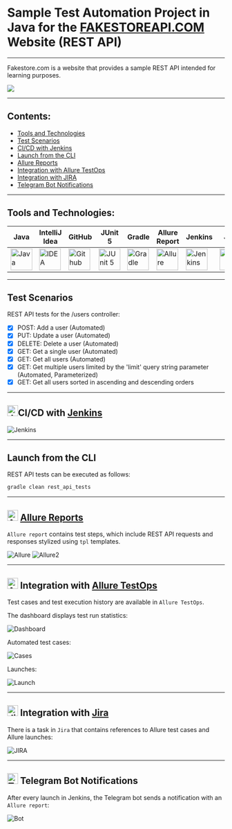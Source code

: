 # Sample Test Automation Project in Java for the [FAKESTOREAPI.COM](https://hflabs.ru/) Website (REST API)

---
Fakestore.com is a website that provides a sample REST API intended for learning purposes.

<a href="hhttps://hflabs.ru/"><img src="./images/logos/fakestore.com.logo.png"/></a>

---

## Contents:

- <a href="#tools">Tools and Technologies</a>
- <a href="#scenarios">Test Scenarios</a>
- <a href="#jenkins">CI/CD with Jenkins</a>
- <a href="#cli">Launch from the CLI</a>
- <a href="#allure">Allure Reports</a>
- <a href="#allure-testops">Integration with Allure TestOps</a>
- <a href="#jira">Integration with JIRA</a>
- <a href="#telegram">Telegram Bot Notifications</a>

---

<a id="tools"></a>
## Tools and Technologies:

| Java                                                                                                        | IntelliJ  <br>  Idea | GitHub | JUnit 5                                                                                                              | Gradle | Allure <br> Report | Jenkins | Jira                                                                                                                              | Telegram | Allure <br> TestOps                                                                                                     |
|-------------------------------------------------------------------------------------------------------------|--------------------------------------------------------------------------------------------------------------------------------------------|--------|----------|----------|--------------------|---------|-----------------------------------------------------------------------------------------------------------------------------------|----------|-------------------------------------------------------------------------------------------------------------------------|
| <a href="https://www.java.com/"><img src="./images/logos/Java.svg" width="50" height="50"  alt="Java"/></a> | <a href="https://www.jetbrains.com/idea/"><img src="./images/logos/Idea.svg" width="50" height="50"  alt="IDEA"/></a> | <a href="https://github.com/"><img src="./images/logos/GitHub.svg" width="50" height="50"  alt="Github"/></a> | <a href="https://junit.org/junit5/"><img src="./images/logos/Junit5.svg" width="50" height="50"  alt="JUnit 5"/></a> | <a href="https://gradle.org/"><img src="./images/logos/Gradle.svg" width="50" height="50"  alt="Gradle"/></a> | <a href="https://github.com/allure-framework/allure2"><img src="./images/logos/Allure.svg" width="50" height="50"  alt="Allure"/></a> | <a href="https://www.jenkins.io/"><img src="./images/logos/Jenkins.svg" width="50" height="50"  alt="Jenkins"/></a> | <a href="https://www.atlassian.com/ru/software/jira/"><img src="./images/logos/Jira.svg" width="50" height="50"  alt="Jira"/></a> | <a href="https://telegram.org/"><img src="./images/logos/Telegram.svg" width="50" height="50"  alt="Telegram"/></a> | <a href="https://qameta.io/"><img src="./images/logos/Allure_TO.svg" width="50" height="50"  alt="Allure TestOps"/></a> |

---

<a id="scenarios"></a>
## Test Scenarios

REST API tests for the /users controller:
* [x] POST: Add a user (Automated)
* [x] PUT: Update a user (Automated)
* [x] DELETE: Delete a user (Automated)
* [x] GET: Get a single user (Automated)
* [x] GET: Get all users (Automated)
* [x] GET: Get multiple users limited by the 'limit' query string parameter (Automated, Parameterized)
* [x] GET: Get all users sorted in ascending and descending orders

---

<a id="jenkins"></a>
## <img alt="Jenkins" height="25" src="./images/logos/Jenkins.svg" width="25"/></a><a name="CI/CD with Jenkins"></a>CI/CD with [Jenkins](https://jenkins.autotests.cloud/job/fakestoreapi-com-ivanov-ev/)</a>

<img alt="Jenkins" src="./images/screenshots/Jenkins.png">

---

<a id="cli"></a>
## Launch from the CLI

REST API tests can be executed as follows:
```bash  
gradle clean rest_api_tests
```

---

<a id="allure"></a>
## <img alt="AllureReports" height="25" src="./images/logos/Allure.svg" width="25"/></a> <a name="Allure"></a>[Allure Reports](https://jenkins.autotests.cloud/job/fakestoreapi-com-ivanov-ev/allure/)</a>

`Allure report` contains test steps, which include REST API requests and responses stylized using `tpl` templates.

<img alt="Allure" src="./images/screenshots/AllureReports.png"> 

<img alt="Allure2" src="./images/screenshots/AllureReports2.png">

---



<a id="allure-testops"></a>
## <img alt="Allure" height="25" src="./images/logos/Allure_TO.svg" width="25"/></a> Integration with <a target="_blank" href="https://allure.autotests.cloud/project/4319/dashboards">Allure TestOps</a>

Test cases and test execution history are available in `Allure TestOps`.

The dashboard displays test run statistics:

<img alt="Dashboard" src="./images/screenshots/Dashboard.png">

Automated test cases:

<img alt="Cases" src="./images/screenshots/AutomatedTestCases.png">

Launches:

<img alt="Launch" src="./images/screenshots/Launches.png">

---

<a id="jira"></a>
## <img alt="Jira" height="25" src="./images/logos/Jira.svg" width="25"/></a> Integration with <a target="_blank" href="https://jira.autotests.cloud/browse/HOMEWORK-1292">Jira</a>

There is a task in `Jira` that contains references to Allure test cases and Allure launches:

<img alt="JIRA" src="./images/screenshots/JiraTask.png">

---

<a id="telegram"></a>
## <img alt="Telegram" height="25" src="./images/logos/Telegram.svg" width="25"/></a> Telegram Bot Notifications
After every launch in Jenkins, the Telegram bot sends a notification with an `Allure report`:

<img alt="Bot" src="./images/screenshots/TelegramBot.png"> 

